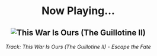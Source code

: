 <div align="center"> 
<h1>Now Playing...</h1>

![This War Is Ours (The Guillotine II)](https://i.scdn.co/image/ab67616d00001e02b69af5d9f8fb68e9c820d662)
--
_<p>Track: This War Is Ours (The Guillotine II) - Escape the Fate </p>_
</div>
